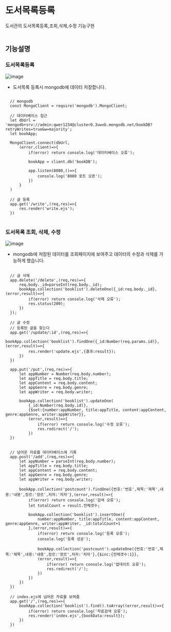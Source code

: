 # 도서목록등록
도서관의 도서목록등록,조회,삭제,수정 기능구현
<br/>
<br/>
## 기능설명
### 도서목록등록
![image](https://user-images.githubusercontent.com/89722981/165805936-59f776e1-ba60-4fcf-85a8-a90daba79301.png)
* 도서목록 등록시 mongodb에 데이터 저장합니다.
<pre>
<code>
  // mongodb
  const MongoClient = require('mongodb').MongoClient;

  // 데이터베이스 접근
  let dbUrl = 'mongodb+srv://admin:qwer1234@cluster0.3uwxb.mongodb.net/bookDB?retryWrites=true&w=majority';
  let bookApp;

  MongoClient.connect(dbUrl,
      (error,client)=>{ 
          if(error) return console.log('데이터베이스 오류');

          bookApp = client.db('bookDB');

          app.listen(8080,()=>{
              console.log('8080 포트 오픈');
          })
      }
  )

  // 글 등록
  app.get('/write',(req,res)=>{
      res.render('write.ejs');
  })
</code>
</pre>

### 도서목록 조회, 삭제, 수정
![image](https://user-images.githubusercontent.com/89722981/165805992-3c530118-0437-4818-a1df-56d0fe3e3597.png)
* mongodb에 저장된 데이터를 조회페이지에 보여주고 데이터의 수정과 삭제를 가능하게 했습니다.
<pre>
<code>
  // 글 삭제
  app.delete('/delete',(req,res)=>{
      req.body._id=parseInt(req.body._id);
      bookApp.collection('booklist').deleteOne({_id:req.body._id},(error,result)=>{
          if(error) return console.log('삭제 오류');
          res.status(200);
      }) 
  });

  // 글 수정
  // 등록된 글을 찾는다
  app.get('/update/:id',(req,res)=>{
      bookApp.collection('booklist').findOne({_id:Number(req.params.id)},(error,result)=>{
          res.render('update.ejs',{결과:result});
      })  
  })

  app.put('/put',(req,res)=>{
      let appNumber = Number(req.body.number);
      let appTitle = req.body.title;
      let appContent = req.body.content;
      let appGenre = req.body.genre;
      let appWriter = req.body.writer;

      bookApp.collection('booklist').updateOne(
          {_id:Number(req.body.id)},
          {$set:{number:appNumber, title:appTitle, content:appContent, genre:appGenre, writer:appWriter}},
          (error,result)=>{
              if(error) return console.log('수정 오류');
              res.redirect('/');
          })
  })


  // 넘어온 자료를 데이터베이스에 기록
  app.post('/add',(req,res)=>{
      let appNumber = parseInt(req.body.number);
      let appTitle = req.body.title;
      let appContent = req.body.content;
      let appGenre = req.body.genre;
      let appWriter = req.body.writer;

      bookApp.collection('postcount').findOne({번호:'번호',제목:'제목',내용:'내용',장르:'장르',저자:'저자'},(error,result)=>{
          if(error) return console.log('검색 오류');
          let totalCount = result.전체갯수;

          bookApp.collection('booklist').insertOne({
              number:appNumber, title:appTitle, content:appContent, genre:appGenre, writer:appWriter, _id:totalCount+1
          },(error,result)=>{
              if(error) return console.log('등록 오류');
              console.log('등록 성공');

              bookApp.collection('postcount').updateOne({번호:'번호',제목:'제목',내용:'내용',장르:'장르',저자:'저자'},{$inc:{전체갯수:1}},
              (error,result)=>{
                  if(error) return console.log('업데이트 오류');  
                  res.redirect('/');
              })
          })
      })
  })

  // index.ejs에 넘어온 자료를 보여줌
  app.get('/',(req,res)=>{
      bookApp.collection('booklist').find().toArray((error,result)=>{
          if(error) return console.log('자료검색 오류');
          res.render('index.ejs',{bookData:result});
      })
  })
</code>
</pre>
